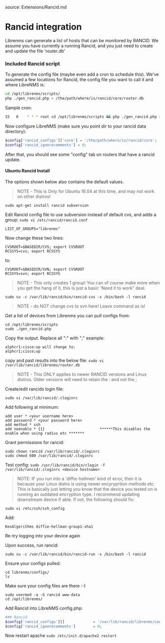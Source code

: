 source: Extensions/Rancid.md
# Rancid integration

Librenms can generate a list of hosts that can be monitored by RANCID.
We assume you have currently a running Rancid, and you just need to create and update the file 'router.db'

### Included Rancid script

To generate the config file (maybe even add a cron to schedule this). We've assumed a few locations for Rancid, the config file you want to call it and where LibreNMS is:

```bash
cd /opt/librenms/scripts/
php ./gen_rancid.php > /the/path/where/is/rancid/core/router.db
```

Sample cron:

```bash
15   0    * * * root cd /opt/librenms/scripts && php ./gen_rancid.php > /the/path/where/is/rancid/core/router.db
```

Now configure LibreNMS (make sure you point dir to your rancid data directory):

```php
$config['rancid_configs']['core'] = '/the/path/where/is/rancid/core';
$config['rancid_ignorecomments'] = 0;
```

After that, you should see some "config" tab on routers that have a rancid update.

#### Ubuntu Rancid Install

The options shown below also contains the default values.

> NOTE - This is Only for Ubuntu 16.04 at this time, and may not work on other distros!

`sudo apt-get install rancid subversion`

Edit Rancid config file to use subversion instead of default cvs, and adds a group:
`sudo vi /etc/rancid/rancid.conf`

`LIST_OF_GROUPS="librenms"`

Now change these two lines:
```
CVSROOT=$BASEDIR/CVS; export CVSROOT
RCSSYS=cvs; export RCSSYS
```
to:
```
CVSROOT=$BASEDIR/SVN; export CVSROOT
RCSSYS=svn; export RCSSYS
```

> NOTE - This only creates 1 group! You can of course make more when you get the hang of it, this is just a basic 'Need it to work" deal.

`sudo su -c /var/lib/rancid/bin/rancid-cvs -s /bin/bash -l rancid`
> NOTE - do NOT change cvs to svn here! Leave command as is!

Get a list of devices from Librenms you can pull configs from:
```
cd /opt/librenms/scripts
sudo ./gen_rancid.php
```

Copy the output. Replace all ":" with ";" example:
```
alphcr1:cisco:up will change to:
alphcr1;cisco;up
```
copy and past results into the below file: 
`sudo vi /var/lib/rancid/librenms/router.db`

> NOTE - This ONLY applies to newer RANCID versions and Linux distros. Older versions will need to retain the : and not the ;

Create/edit rancids login file:

`sudo vi /var/lib/rancid/.cloginrc`

Add following at minimum:

```
add user * <your username here>
add password * <your password here>
add method * ssh
add noenable * {1}                         ******This disables the enable when using radius etc *******
```

Grant permissions for rancid:

```
sudo chown rancid /var/lib/rancid/.cloginrc
sudo chmod 600 /var/lib/rancid/.cloginrc
```

Test config:
`sudo /usr/lib/rancid/bin/clogin -f /var/lib/rancid/.cloginrc <device hostname>`

> NOTE: IF you run into a 'diffie-hellmen' kind of error, then it is because your Linux distro is using newer encyryprtion methods etc. 
This is basically just letting you know that the device you tested on is running an outdated encryption type. I recommend updating downstream device if able. 
If not, the following should fix:

`sudo vi /etc/ssh/ssh_config`

Add:

`KexAlgorithms diffie-hellman-group1-sha1`

Re-try logging into your device again

Upon success, run rancid:

`sudo su -c /var/lib/rancid/bin/rancid-run -s /bin/bash -l rancid`

Ensure your configs pulled:

```sudo su - rancid
cd librenms/configs/
ls
```

Make sure your config files are there :-)

```
sudo usermod -a -G rancid www-data
cd /opt/librenms/
```

Add Rancid into LibreNMS config.php:
```php
### Rancid
$config['rancid_configs'][]             = '/var/lib/rancid/librenms/configs/';
$config['rancid_ignorecomments']        = 0;
```

Now restart apache
`sudo /etc/init.d/apache2 restart`